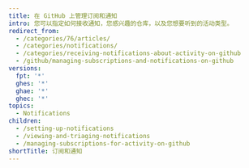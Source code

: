 ```yaml
---
title: 在 GitHub 上管理订阅和通知
intro: 您可以指定如何接收通知，您感兴趣的仓库，以及您想要听到的活动类型。
redirect_from:
  - /categories/76/articles/
  - /categories/notifications/
  - /categories/receiving-notifications-about-activity-on-github
  - /github/managing-subscriptions-and-notifications-on-github
versions:
  fpt: '*'
  ghes: '*'
  ghae: '*'
  ghec: '*'
topics:
  - Notifications
children:
  - /setting-up-notifications
  - /viewing-and-triaging-notifications
  - /managing-subscriptions-for-activity-on-github
shortTitle: 订阅和通知
---
```


